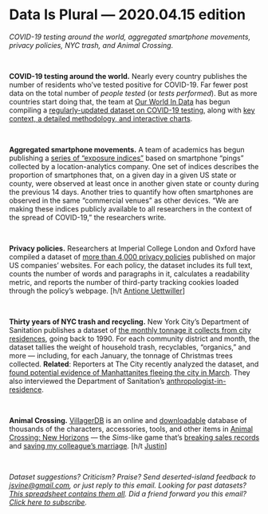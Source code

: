 Data Is Plural — 2020.04.15 edition
===================================

*COVID-19 testing around the world, aggregated smartphone movements, privacy policies, NYC trash, and Animal Crossing.*

&nbsp;

**COVID-19 testing around the world.** Nearly every country publishes the number of residents who’ve tested positive for COVID-19. Far fewer post data on the total number of *people tested* (or *tests performed*). But as more countries start doing that, the team at [Our World In Data](https://ourworldindata.org/) has begun compiling a [regularly-updated dataset on COVID-19 testing](https://github.com/owid/covid-19-data/tree/master/public/data/testing), along with [key context, a detailed methodology, and interactive charts](https://ourworldindata.org/covid-testing).

&nbsp;

**Aggregated smartphone movements.** A team of academics has begun publishing a [series of “exposure indices”](https://github.com/COVIDExposureIndices/COVIDExposureIndices) based on smartphone “pings” collected by a location-analytics company. One set of indices describes the proportion of smartphones that, on a given day in a given US state or county, were observed at least once in another given state or county during the previous 14 days. Another tries to quantify how often smartphones are observed in the same “commercial venues” as other devices. “We are making these indices publicly available to all researchers in the context of the spread of COVID-19,” the researchers write.

&nbsp;

**Privacy policies.** Researchers at Imperial College London and Oxford have compiled a dataset of [more than 4,000 privacy policies](https://github.com/ansgarw/privacy) published on major US companies’ websites. For each policy, the dataset includes its full text, counts the number of words and paragraphs in it, calculates a readability metric, and reports the number of third-party tracking cookies loaded through the policy’s webpage. [h/t [Antione Uettwiller](https://www.imperial.ac.uk/people/a.uettwiller17)]

&nbsp;

**Thirty years of NYC trash and recycling.** New York City’s Department of Sanitation publishes a dataset of [the monthly tonnage it collects from city residences](https://data.cityofnewyork.us/City-Government/DSNY-Monthly-Tonnage-Data/ebb7-mvp5), going back to 1990. For each community district and month, the dataset tallies the weight of household trash, recyclables, “organics,” and more — including, for each January, the tonnage of Christmas trees collected. **Related**: Reporters at The City recently analyzed the dataset, and [found potential evidence of Manhattanites fleeing the city in March](https://thecity.nyc/2020/04/garbage-pickups-tell-tale-of-two-cities-as-manhattan-shrinks.html). They also interviewed the Department of Sanitation’s [anthropologist-in-residence](https://robinnagle.com/).

&nbsp;

**Animal Crossing.** [VillagerDB](https://villagerdb.com/) is an online and [downloadable](https://github.com/jefflomacy/villagerdb/tree/master/data) database of thousands of the characters, accessories, tools, and other items in [Animal Crossing: New Horizons](https://en.wikipedia.org/wiki/Animal_Crossing:_New_Horizons) — the *Sims*-like game that’s [breaking sales records](https://www.theverge.com/2020/3/26/21195022/animal-crossing-switch-sales-japan-famitsu) and [saving my colleague’s marriage](https://www.buzzfeednews.com/article/scaachikoul/animal-crossing-quarantine-distraction). [h/t [Justin](https://twitter.com/ACWorldBlog/status/1248376259735769090)]

&nbsp;

*Dataset suggestions? Criticism? Praise? Send deserted-island feedback to jsvine@gmail.com, or just reply to this email. Looking for past datasets? [This spreadsheet contains them all](https://docs.google.com/spreadsheets/d/1wZhPLMCHKJvwOkP4juclhjFgqIY8fQFMemwKL2c64vk). Did a friend forward you this email? [Click here to subscribe](https://tinyletter.com/data-is-plural).*